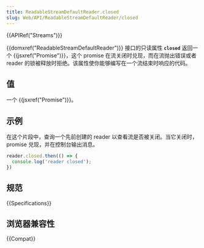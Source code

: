 ```yaml
---
title: ReadableStreamDefaultReader.closed
slug: Web/API/ReadableStreamDefaultReader/closed
---
```


{{APIRef("Streams")}}

{{domxref("ReadableStreamDefaultReader")}} 接口的只读属性 **`closed`** 返回一个 {{jsxref("Promise")}}，这个 promise 在流关闭时兑现，而在流抛出错误或者 reader 的锁被释放时拒绝。该属性使你能够编写在一个流结束时响应的代码。

## 值

一个 {{jsxref("Promise")}}。

## 示例

在这个片段中，查询一个先前创建的 reader 以查看流是否被关闭。当它关闭时，promise 兑现，并在控制台输出消息。

```js
reader.closed.then(() => {
  console.log('reader closed');
})
```

## 规范

{{Specifications}}

## 浏览器兼容性

{{Compat}}
